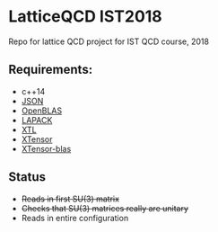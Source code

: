 # LatticeQCD IST2018
Repo for lattice QCD project for IST QCD course, 2018

## Requirements:
- c++14
- [JSON](https://github.com/nlohmann/json)
- [OpenBLAS](https://github.com/xianyi/OpenBLAS)
- [LAPACK](https://github.com/Reference-LAPACK/lapack-release)
- [XTL](https://github.com/QuantStack/xtl)
- [XTensor](https://github.com/QuantStack/xtensor)
- [XTensor-blas](https://github.com/QuantStack/xtensor-blas)

## Status
- ~~Reads in first SU(3) matrix~~
- ~~Checks that SU(3) matrices really are unitary~~
- Reads in entire configuration
